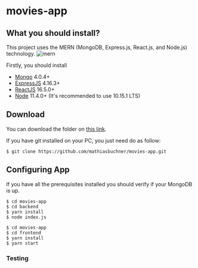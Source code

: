 # movies-app

## What you should install?

This project uses the MERN (MongoDB, Express.js, React.js, and Node.js) technology.
![mern](https://miro.medium.com/max/678/1*dqvlaszRLvoPmARpOlLN9A.png)

Firstly, you should install

-   [Mongo](https://www.mongodb.com/) 4.0.4+
-   [ExpressJS](https://expressjs.com/) 4.16.3+
-   [ReactJS](https://reactjs.org/) 16.5.0+
-   [Node](https://nodejs.org/en/) 11.4.0+ (It's recommended to use 10.15.1 LTS)

## Download

You can download the folder on [this link](https://github.com/mathiasbuchner/movies-app/archive/refs/heads/master.zip).

If you have git installed on your PC, you just need do as follow:

```
$ git clone https://github.com/mathiasbuchner/movies-app.git
```

## Configuring App

If you have all the prerequisites installed you should verify if your MongoDB is up.

```
$ cd movies-app
$ cd backend
$ yarn install
$ node index.js
```

```
$ cd movies-app
$ cd frontend
$ yarn install
$ yarn start
```
### Testing
